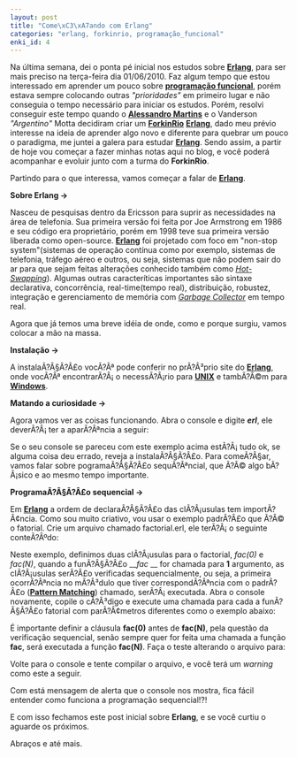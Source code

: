 ```yaml
--- 
layout: post
title: "Come\xC3\xA7ando com Erlang"
categories: "erlang, forkinrio, programação_funcional"
enki_id: 4
---
```


Na última semana, dei o ponta pé inicial nos estudos sobre **[Erlang](http://www.erlang.org)**, para ser mais preciso na terça-feira dia 01/06/2010. Faz algum tempo que estou interessado em aprender um pouco sobre **[programação funcional](http://pt.wikipedia.org/wiki/Programa%C3%A7%C3%A3o_funcional )**, porém estava sempre colocando outras  *"prioridades"* em primeiro lugar e não conseguia o tempo necessário para iniciar os estudos. 
Porém, resolvi conseguir este tempo quando o **[Alessandro Martins](http://www.aleuai.com.br/blog/)** e o Vanderson *"Argentino"* Motta decidiram criar um **[ForkinRio](http://groups.google.com.br/group/forkinrio?hl=pt-BR)** **[Erlang](http://www.erlang.org)**, dado meu prévio interesse na ideia de aprender algo novo e diferente para quebrar um pouco o paradigma, me juntei a galera para estudar **[Erlang](http://www.erlang.org)**.
Sendo assim, a partir  de hoje vou começar a fazer minhas notas aqui no blog, e você poderá acompanhar e evoluir junto com a turma do **ForkinRio**.

Partindo para o que interessa, vamos começar a falar de **[Erlang](http://www.erlang.org)**.

**Sobre Erlang ->**

Nasceu de pesquisas dentro da Ericsson para suprir as necessidades na área de telefonia. Sua primeira versão foi feita por Joe Armstrong em 1986 e seu código era proprietário, porém em 1998 teve sua primeira versão liberada como open-source.
**[Erlang](http://www.erlang.org)** foi projetado com foco em "non-stop system"(sistemas de operação contínua como por exemplo, sistemas de telefonia, tráfego aéreo e outros, ou seja, sistemas que não podem sair do ar para que sejam feitas alterações conhecido também como *[Hot-Swapping](http://en.wikipedia.org/wiki/Hot_swapping)*). 
Algumas outras caracteríticas importantes são sintaxe declarativa, concorrência, real-time(tempo real), distribuição, robustez, integração e gerenciamento de memória com *[Garbage Collector](http://pt.wikipedia.org/wiki/Coletor_de_lixo)* em tempo real. 

Agora que já temos uma breve idéia de onde, como e porque surgiu, vamos colocar a mão na massa.

**Instalação ->**

A instalaÃ?Â§Ã?Â£o vocÃ?Âª pode conferir no prÃ?Â³prio site do **[Erlang](http://www.erlang.org)**, 
onde vocÃ?Âª encontrarÃ?Â¡ o necessÃ?Â¡rio para **[UNIX](http://erlang.org/doc/installation_guide/install.html#id2258617)** e tambÃ?Â©m para **[Windows](http://erlang.org/doc/installation_guide/install.html#id2252066)**.

**Matando a curiosidade ->**

Agora vamos ver as coisas funcionando.
Abra o console e digite __*erl*__, ele deverÃ?Â¡ ter a aparÃ?Âªncia a seguir:

<script src="http://gist.github.com/436107.js"></script>

Se o seu console se pareceu com este exemplo acima estÃ?Â¡ tudo ok, se alguma coisa deu errado, reveja a instalaÃ?Â§Ã?Â£o.
Para comeÃ?Â§ar, vamos falar sobre pogramaÃ?Â§Ã?Â£o sequÃ?Âªncial, que Ã?Â© algo bÃ?Â¡sico e ao mesmo tempo importante.

**ProgramaÃ?Â§Ã?Â£o sequencial ->**

Em **[Erlang](http://www.erlang.org)** a ordem de declaraÃ?Â§Ã?Â£o das clÃ?Â¡usulas tem importÃ?Â¢ncia.
Como sou muito criativo, vou usar o exemplo padrÃ?Â£o que Ã?Â© o fatorial. Crie um arquivo chamado factorial.erl, ele terÃ?Â¡ o seguinte conteÃ?Âºdo:

<script src="http://gist.github.com/436094.js"></script>

Neste exemplo, definimos duas clÃ?Â¡usulas para o factorial, *fac(0)* e *fac(N)*, quando a funÃ?Â§Ã?Â£o __*fac* __ for chamada para **1** argumento, as clÃ?Â¡usulas serÃ?Â£o verificadas sequencialmente, ou seja, a primeira ocorrÃ?Âªncia no mÃ?Â³dulo que tiver correspondÃ?Âªncia com o padrÃ?Â£o (**[Pattern Matching](http://en.wikipedia.org/wiki/Pattern_matching)**) chamado, serÃ?Â¡ executada.
Abra o console novamente, copile o cÃ?Â³digo e execute uma chamada para cada a funÃ?Â§Ã?Â£o fatorial com parÃ?Â¢metros diferentes como o exemplo abaixo:

<script src="http://gist.github.com/436108.js"></script>

É importante definir a cláusula **fac(0)** antes de **fac(N)**, pela questão da verificação sequencial, 
senão sempre quer for feita uma chamada a função **fac**, será executada a função **fac(N)**. 
Faça o teste alterando o arquivo para:

<script src="http://gist.github.com/436113.js"></script>

Volte para o console e tente compilar o arquivo, e você terá um *warning* como este a seguir.

<script src="http://gist.github.com/436117.js"></script>

Com está mensagem de alerta que o console nos mostra, fica fácil entender como funciona a programação sequencial!?! 

E com isso fechamos este post inicial sobre **Erlang**, e se você curtiu o aguarde os próximos.

Abraços e até mais.

